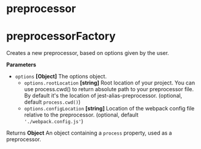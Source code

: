# preprocessor

# preprocessorFactory

Creates a new preprocessor, based on options given by the user.

**Parameters**

-   `options` **[Object]** The options object.
    -   `options.rootLocation` **[string]** Root location of your project. You can use process.cwd() to return absolute path to your preprocessor file. By default it's the location of jest-alias-preprocessor. (optional, default `process.cwd()`)
    -   `options.configLocation` **[string]** Location of the webpack config file relative to the preprocessor. (optional, default `'./webpack.config.js'`)

Returns **Object** An object containing a `process` property, used as a preprocessor.
